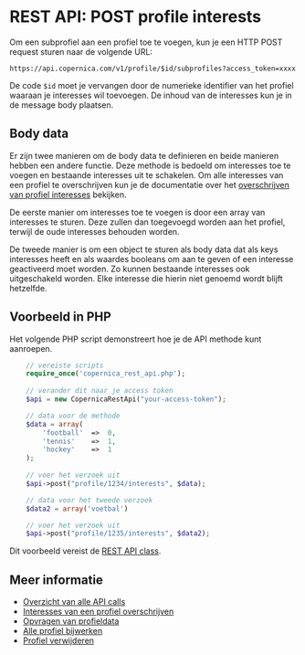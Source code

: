 # REST API: POST profile interests

Om een subprofiel aan een profiel toe te voegen, kun je een HTTP POST
request sturen naar de volgende URL:

`https://api.copernica.com/v1/profile/$id/subprofiles?access_token=xxxx`

De code `$id` moet je vervangen door de numerieke identifier van het profiel 
waaraan je interesses wil toevoegen. De inhoud van de interesses kun je in de message body plaatsen.


## Body data

Er zijn twee manieren om de body data te definieren en beide manieren hebben een andere functie.
Deze methode is bedoeld om interesses toe te voegen en bestaande interesses uit te schakelen. 
Om alle interesses van een profiel te overschrijven kun je de documentatie over 
het [overschrijven van profiel interesses](./rest-put-profile-interests) bekijken.

De eerste manier om interesses toe te voegen is door een array van interesses te sturen. 
Deze zullen dan toegevoegd worden aan het profiel, terwijl de oude interesses behouden worden.

De tweede manier is om een object te sturen als body data dat als keys interesses heeft en 
als waardes booleans om aan te geven of een interesse geactiveerd moet worden. Zo kunnen bestaande 
interesses ook uitgeschakeld worden. Elke interesse die hierin niet genoemd wordt blijft hetzelfde.


## Voorbeeld in PHP

Het volgende PHP script demonstreert hoe je de API methode kunt aanroepen.

```php
    // vereiste scripts
    require_once('copernica_rest_api.php');
    
    // verander dit naar je access token
    $api = new CopernicaRestApi("your-access-token");

    // data voor de methode
    $data = array(
        'football'  =>  0,
        'tennis'    =>  1,
        'hockey'    =>  1
    );
    
    // voer het verzoek uit
    $api->post("profile/1234/interests", $data);

    // data voor het tweede verzoek
    $data2 = array('voetbal')

    // voer het verzoek uit
    $api->post("profile/1235/interests", $data2);
```

Dit voorbeeld vereist de [REST API class](rest-php).


## Meer informatie

* [Overzicht van alle API calls](./rest-api)
* [Interesses van een profiel overschrijven](./rest-put-subprofile-interests)
* [Opvragen van profieldata](./rest-get-subprofile)
* [Alle profiel bijwerken](./rest-put-subprofile)
* [Profiel verwijderen](./rest-delete-subprofile)
